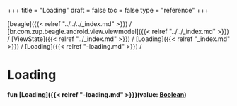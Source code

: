 +++
title = "Loading"
draft = false
toc = false
type = "reference"
+++

[beagle]({{< relref "../../../_index.md" >}}) / [br.com.zup.beagle.android.view.viewmodel]({{< relref "../../_index.md" >}}) / [ViewState]({{< relref "../_index.md" >}}) / [Loading]({{< relref "_index.md" >}}) / [Loading]({{< relref "-loading.md" >}}) / 



# Loading  
  
<b><b>fun [Loading]({{< relref "-loading.md" >}})(value: [Boolean](https://kotlinlang.org/api/latest/jvm/stdlib/kotlin/-boolean/index.html))</b></b>  



